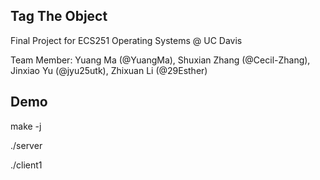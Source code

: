 ## Tag The Object
Final Project for ECS251 Operating Systems @ UC Davis

Team Member: 
Yuang Ma (@YuangMa),
Shuxian Zhang (@Cecil-Zhang),
Jinxiao Yu (@jyu25utk),
Zhixuan Li (@29Esther)

## Demo
make -j

./server

./client1